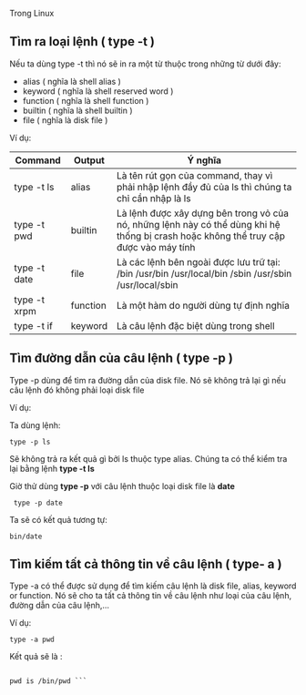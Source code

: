Trong Linux 

## Tìm ra loại lệnh ( type -t )

Nếu ta dùng type -t thì nó sẽ in ra một từ thuộc trong những từ dưới đây:
 - alias ( nghĩa là shell alias )
 - keyword ( nghĩa là shell reserved word )
 - function ( nghĩa là shell function )
 - builtin ( nghĩa là shell builtin )
 - file ( nghĩa là disk file )

Ví dụ:

Command | Output | Ý nghĩa
--- | --- | ---
type -t ls | alias | Là tên rút gọn của command, thay vì phải nhập lệnh đầy đủ của ls thì chúng ta chỉ cần nhập là ls
type -t pwd | builtin | Là lệnh được xây dựng bên trong vỏ của nó, những lệnh này có thể dùng khi hệ thống bị crash hoặc không thể truy cập được vào máy tính
type -t date | file | Là các lệnh bên ngoài được lưu trữ tại: /bin /usr/bin /usr/local/bin /sbin /usr/sbin /usr/local/sbin
type -t xrpm | function | Là một hàm do người dùng tự định nghĩa
type -t if | keyword | Là câu lệnh đặc biệt dùng trong shell |

## Tìm đường dẫn của câu lệnh ( type -p )

Type -p dùng để tìm ra đường dẫn của disk file. Nó sẽ không trả lại gì nếu câu lệnh đó không phải loại disk file

Ví dụ:

Ta dùng lệnh:

`` type -p ls ``

Sẽ không trả ra kết quả gì bởi ls thuộc type alias. Chúng ta có thể kiểm tra lại bằng lệnh **type -t ls**

Giờ thử dùng **type -p** với câu lệnh thuộc loại disk file là **date**

`` type -p date``

Ta sẽ có kết quả tương tự:

``bin/date``

## Tìm kiếm tất cả thông tin về câu lệnh ( type- a )

Type -a có thể được sử dụng để tìm kiếm câu lệnh là disk file, alias, keyword or function. Nó sẽ cho ta tất cả thông tin về câu lệnh như loại của câu lệnh, đường dẫn của câu lệnh,...

Ví dụ:

`` type -a pwd ``

Kết quả sẽ là :

``` pwd is a shell builtin

pwd is /bin/pwd ```
